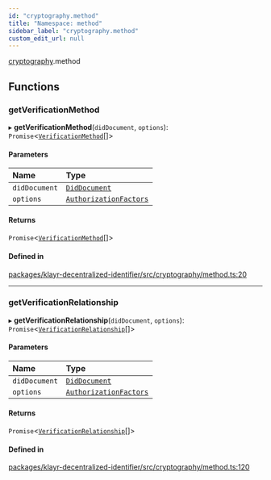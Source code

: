 ```yaml
---
id: "cryptography.method"
title: "Namespace: method"
sidebar_label: "cryptography.method"
custom_edit_url: null
---
```


[cryptography](cryptography.md).method

## Functions

### getVerificationMethod

▸ **getVerificationMethod**(`didDocument`, `options`): `Promise`<[`VerificationMethod`](../interfaces/VerificationMethod.md)[]\>

#### Parameters

| Name | Type |
| :------ | :------ |
| `didDocument` | [`DidDocument`](../interfaces/DidDocument.md) |
| `options` | [`AuthorizationFactors`](../interfaces/AuthorizationFactors.md) |

#### Returns

`Promise`<[`VerificationMethod`](../interfaces/VerificationMethod.md)[]\>

#### Defined in

[packages/klayr-decentralized-identifier/src/cryptography/method.ts:20](https://github.com/aldhosutra/klayr-did/blob/4de9da3/packages/klayr-decentralized-identifier/src/cryptography/method.ts#L20)

___

### getVerificationRelationship

▸ **getVerificationRelationship**(`didDocument`, `options`): `Promise`<[`VerificationRelationship`](../modules.md#verificationrelationship)[]\>

#### Parameters

| Name | Type |
| :------ | :------ |
| `didDocument` | [`DidDocument`](../interfaces/DidDocument.md) |
| `options` | [`AuthorizationFactors`](../interfaces/AuthorizationFactors.md) |

#### Returns

`Promise`<[`VerificationRelationship`](../modules.md#verificationrelationship)[]\>

#### Defined in

[packages/klayr-decentralized-identifier/src/cryptography/method.ts:120](https://github.com/aldhosutra/klayr-did/blob/4de9da3/packages/klayr-decentralized-identifier/src/cryptography/method.ts#L120)
